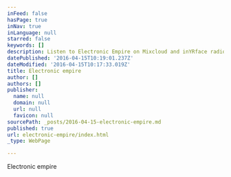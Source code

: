 ```yaml
---
inFeed: false
hasPage: true
inNav: true
inLanguage: null
starred: false
keywords: []
description: Listen to Electronic Empire on Mixcloud and inYRface radio
datePublished: '2016-04-15T10:19:01.237Z'
dateModified: '2016-04-15T10:17:33.019Z'
title: Electronic empire
author: []
authors: []
publisher:
  name: null
  domain: null
  url: null
  favicon: null
sourcePath: _posts/2016-04-15-electronic-empire.md
published: true
url: electronic-empire/index.html
_type: WebPage

---
```

Electronic empire